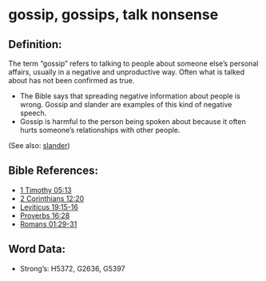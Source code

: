 # gossip, gossips, talk nonsense

## Definition:

The term “gossip” refers to talking to people about someone else’s personal affairs, usually in a negative and unproductive way. Often what is talked about has not been confirmed as true.

* The Bible says that spreading negative information about people is wrong. Gossip and slander are examples of this kind of negative speech.
* Gossip is harmful to the person being spoken about because it often hurts someone’s relationships with other people.


(See also: [slander](../other/slander.md))

## Bible References:

* [1 Timothy 05:13](rc://en/tn/help/1ti/05/13)
* [2 Corinthians 12:20](rc://en/tn/help/2co/12/20)
* [Leviticus 19:15-16](rc://en/tn/help/lev/19/15)
* [Proverbs 16:28](rc://en/tn/help/pro/16/28)
* [Romans 01:29-31](rc://en/tn/help/rom/01/29)

## Word Data:

* Strong’s: H5372, G2636, G5397
